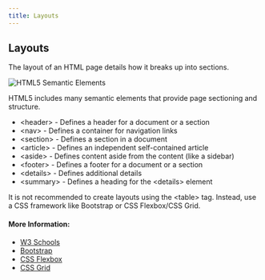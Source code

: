 ```yaml
---
title: Layouts
---
```

## Layouts

The layout of an HTML page details how it breaks up into sections. 

![HTML5 Semantic Elements](https://www.w3schools.com/html/img_sem_elements.gif)

HTML5 includes many semantic elements that provide page sectioning and structure. 

<ul>
<li>&lt;header&gt; - Defines a header for a document or a section</li>
  <li>&lt;nav&gt; - Defines a container for navigation links</li>
  <li>&lt;section&gt; - Defines a section in a document</li>
  <li>&lt;article&gt; - Defines an independent self-contained article</li>
  <li>&lt;aside&gt; - Defines content aside from the content (like a sidebar)</li>
  <li>&lt;footer&gt; - Defines a footer for a document or a section</li>
  <li>&lt;details&gt; - Defines additional details</li>
  <li>&lt;summary&gt; - Defines a heading for the &lt;details&gt; element</li>
</ul>

It is not recommended to create layouts using the &lt;table&gt; tag. Instead, use a CSS framework like Bootstrap or CSS Flexbox/CSS Grid.

#### More Information:

<ul>
  <li><a href="https://www.w3schools.com/html/html_layout.asp">W3 Schools</a></li>
  <li><a href="http://getbootstrap.com/">Bootstrap</a></li>
  <li><a href="https://css-tricks.com/snippets/css/a-guide-to-flexbox/">CSS Flexbox</a></li>
  <li><a href="https://developer.mozilla.org/en-US/docs/Web/CSS/CSS_Grid_Layout">CSS Grid</a></li>
</ul>


